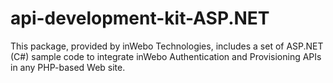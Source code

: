 # api-development-kit-ASP.NET
This package, provided by inWebo Technologies, includes a set of ASP.NET (C#) sample code to integrate inWebo Authentication and Provisioning APIs in any PHP-based Web site.

